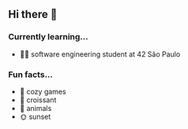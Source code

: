 ## Hi there 👋

### Currently learning...
- 👩‍🚀 software engineering student at 42 São Paulo

### Fun facts...
- 👾 cozy games
- 🥐 croissant
- 🐾 animals
- 🌞 sunset
